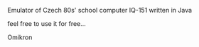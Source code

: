 Emulator of Czech 80s' school computer IQ-151 written in Java

feel free to use it for free...

Omikron

